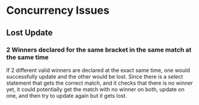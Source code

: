 # Concurrency Issues

## Lost Update
### 2 Winners declared for the same bracket in the same match at the same time
If 2 different valid winners are declared at the exact same time, one would successfully update and the other would be lost. Since there is a select statement that gets the correct match, and it checks that there is no winner yet, it could potentially get the match with no winner on both, update on one, and then try to update again but it gets lost. 

##